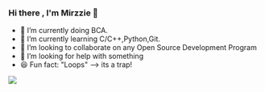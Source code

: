 ###  Hi there , I'm Mirzzie 👋






- 🔭 I’m currently doing BCA.
- 🌱 I’m currently learning C/C++,Python,Git.
- 👯 I’m looking to collaborate on any Open Source Development Program
- 🤔 I’m looking for help with something
- 😆 Fun fact: "Loops" --> its a trap! 



<img src = "https://github-readme-stats.vercel.app/api?username=Mirzzie&&show_icons=true&title_color=ffffff&icon_color=bb2acf&text_color=daf7dc&bg_color=151515" >
